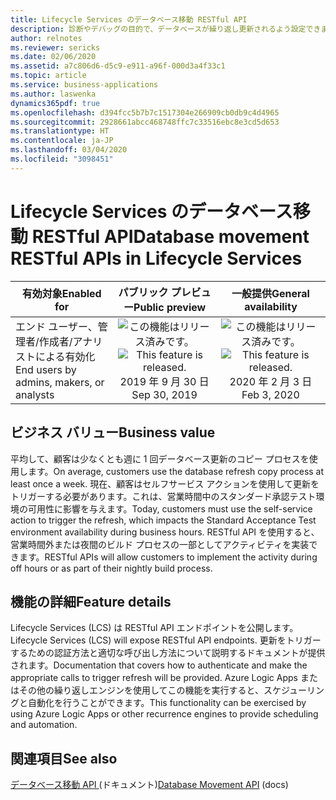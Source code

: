 ```yaml
---
title: Lifecycle Services のデータベース移動 RESTful API
description: 診断やデバッグの目的で、データベースが繰り返し更新されるよう設定できます。
author: relnotes
ms.reviewer: sericks
ms.date: 02/06/2020
ms.assetid: a7c806d6-d5c9-e911-a96f-000d3a4f33c1
ms.topic: article
ms.service: business-applications
ms.author: laswenka
dynamics365pdf: true
ms.openlocfilehash: d394fcc5b7b7c1517304e266909cb0db9c4d4965
ms.sourcegitcommit: 2928661abcc468748ffc7c33516ebc8e3cd5d653
ms.translationtype: HT
ms.contentlocale: ja-JP
ms.lasthandoff: 03/04/2020
ms.locfileid: "3098451"
---
```

# <a name="database-movement-restful-apis-in-lifecycle-services"></a><span data-ttu-id="c0e7c-103">Lifecycle Services のデータベース移動 RESTful API</span><span class="sxs-lookup"><span data-stu-id="c0e7c-103">Database movement RESTful APIs in Lifecycle Services</span></span>


| <span data-ttu-id="c0e7c-104">有効対象</span><span class="sxs-lookup"><span data-stu-id="c0e7c-104">Enabled for</span></span>    |  <span data-ttu-id="c0e7c-105">パブリック プレビュー</span><span class="sxs-lookup"><span data-stu-id="c0e7c-105">Public preview</span></span> | <span data-ttu-id="c0e7c-106">一般提供</span><span class="sxs-lookup"><span data-stu-id="c0e7c-106">General availability</span></span> | 
| ---------- | :----------: |:----------: |
|<span data-ttu-id="c0e7c-107">エンド ユーザー、管理者/作成者/アナリストによる有効化</span><span class="sxs-lookup"><span data-stu-id="c0e7c-107">End users by admins, makers, or analysts</span></span>|<span data-ttu-id="c0e7c-108">![この機能はリリース済みです。](/dynamics365-release-plan/media/green-checkmark.png "この機能はリリース済みです。")</span><span class="sxs-lookup"><span data-stu-id="c0e7c-108">![This feature is released.](/dynamics365-release-plan/media/green-checkmark.png "This feature is released.")</span></span> <span data-ttu-id="c0e7c-109">2019 年 9 月 30 日</span><span class="sxs-lookup"><span data-stu-id="c0e7c-109">Sep 30, 2019</span></span>| <span data-ttu-id="c0e7c-110">![この機能はリリース済みです。](/dynamics365-release-plan/media/green-checkmark.png "この機能はリリース済みです。")</span><span class="sxs-lookup"><span data-stu-id="c0e7c-110">![This feature is released.](/dynamics365-release-plan/media/green-checkmark.png "This feature is released.")</span></span> <span data-ttu-id="c0e7c-111">2020 年 2 月 3 日</span><span class="sxs-lookup"><span data-stu-id="c0e7c-111">Feb 3, 2020</span></span>|


## <a name="business-value"></a><span data-ttu-id="c0e7c-112">ビジネス バリュー</span><span class="sxs-lookup"><span data-stu-id="c0e7c-112">Business value</span></span>
<!-- bv start -->
<span data-ttu-id="c0e7c-113">平均して、顧客は少なくとも週に 1 回データベース更新のコピー プロセスを使用します。</span><span class="sxs-lookup"><span data-stu-id="c0e7c-113">On average, customers use the database refresh copy process  at least once a week.</span></span>  <span data-ttu-id="c0e7c-114">現在、顧客はセルフサービス アクションを使用して更新をトリガーする必要があります。これは、営業時間中のスタンダード承認テスト環境の可用性に影響を与えます。</span><span class="sxs-lookup"><span data-stu-id="c0e7c-114">Today, customers must use the self-service action to trigger the refresh, which impacts the Standard Acceptance Test environment availability during business hours.</span></span>  <span data-ttu-id="c0e7c-115">RESTful API を使用すると、営業時間外または夜間のビルド プロセスの一部としてアクティビティを実装できます。</span><span class="sxs-lookup"><span data-stu-id="c0e7c-115">RESTful APIs will allow customers to implement the activity during off hours or as part of their nightly build process.</span></span>
<!-- bv end -->



## <a name="feature-details"></a><span data-ttu-id="c0e7c-116">機能の詳細</span><span class="sxs-lookup"><span data-stu-id="c0e7c-116">Feature details</span></span>
<!--feature detail start -->
<span data-ttu-id="c0e7c-117">Lifecycle Services (LCS) は RESTful API エンドポイントを公開します。</span><span class="sxs-lookup"><span data-stu-id="c0e7c-117">Lifecycle Services (LCS) will expose RESTful API endpoints.</span></span> <span data-ttu-id="c0e7c-118">更新をトリガーするための認証方法と適切な呼び出し方法について説明するドキュメントが提供されます。</span><span class="sxs-lookup"><span data-stu-id="c0e7c-118">Documentation that covers how to authenticate and make the appropriate calls to trigger refresh will be provided.</span></span>  <span data-ttu-id="c0e7c-119">Azure Logic Apps またはその他の繰り返しエンジンを使用してこの機能を実行すると、スケジューリングと自動化を行うことができます。</span><span class="sxs-lookup"><span data-stu-id="c0e7c-119">This functionality can be exercised by using Azure Logic Apps or other recurrence engines to provide scheduling and automation.</span></span>
<!--feature detail end -->










## <a name="see-also"></a><span data-ttu-id="c0e7c-120">関連項目</span><span class="sxs-lookup"><span data-stu-id="c0e7c-120">See also</span></span>

<span data-ttu-id="c0e7c-121">[データベース移動 API ](https://docs.microsoft.com/dynamics365/fin-ops-core/dev-itpro/database/dbmovement-operations#database-movement-api) (ドキュメント)</span><span class="sxs-lookup"><span data-stu-id="c0e7c-121">[Database Movement API](https://docs.microsoft.com/dynamics365/fin-ops-core/dev-itpro/database/dbmovement-operations#database-movement-api) (docs)</span></span>
